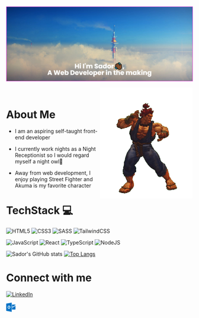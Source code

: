 ![Header](banner.png)

 <img align="right" alt="Akuma" width="250" height="300px" src="Akuma.gif" />

<br />

# About Me

- I am an aspiring self-taught front-end developer

- I currently work nights as a Night Receptionist so I would regard myself a night owl🦉

- Away from web development, I enjoy playing Street Fighter and Akuma is my favorite character

# **TechStack** 💻
![HTML5](https://img.shields.io/badge/html5-%23E34F26.svg?style=for-the-badge&logo=html5&logoColor=white)
![CSS3](https://img.shields.io/badge/css3-%231572B6.svg?style=for-the-badge&logo=css3&logoColor=white)
![SASS](https://img.shields.io/badge/SASS-hotpink.svg?style=for-the-badge&logo=SASS&logoColor=white)
![TailwindCSS](https://img.shields.io/badge/tailwindcss-%2338B2AC.svg?style=for-the-badge&logo=tailwind-css&logoColor=white)

![JavaScript](https://img.shields.io/badge/javascript-%23323330.svg?style=for-the-badge&logo=javascript&logoColor=%23F7DF1E)
![React](https://img.shields.io/badge/react-%2320232a.svg?style=for-the-badge&logo=react&logoColor=%2361DAFB)
![TypeScript](https://img.shields.io/badge/typescript-%23007ACC.svg?style=for-the-badge&logo=typescript&logoColor=white)
![NodeJS](https://img.shields.io/badge/node.js-6DA55F?style=for-the-badge&logo=node.js&logoColor=white)


![Sador's GitHub stats](https://github-readme-stats.vercel.app/api?username=SadorDev&show_icons=true&theme=highcontrast)
[![Top Langs](https://github-readme-stats.vercel.app/api/top-langs/?username=SadorDev&layout=compact&theme=highcontrast)](https://github.com/anuraghazra/github-readme-stats)

# Connect with me       
[![LinkedIn](https://img.shields.io/badge/LinkedIn%20-%230A66C2.svg?&style=for-the-badge&logo=LinkedIn&logoColor=FFFFFF)](https://www.linkedin.com/in/sador-zerezghi/)

<a href="mailto:zerezghi@live.co.uk">
<img width="25px" src="images/outlook-icon.svg" >
<a/>
